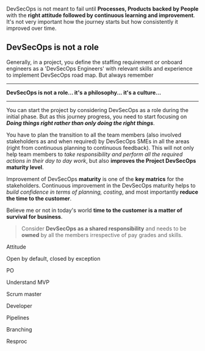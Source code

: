 DevSecOps is not meant to fail until **Processes, Products backed by People** with the **right attitude followed by continuous learning and improvement**. It's not very important how the journey starts but how consistently it improved over time.


## DevSecOps is not a role
Generally, in a project, you define the staffing requirement or onboard engineers as a 'DevSecOps Engineers' with relevant skills and experience to implement DevSecOps road map. But always remember
***
**DevSecOps is not a role... it's a philosophy... it's a culture...**
***
You can start the project by considering DevSecOps as a role during the initial phase.  But as this journey progress, you need to start focusing on ***Doing things right rather than only doing the right things***.

You have to plan the transition to all the team members (also involved stakeholders as and when required) by DevSecOps SMEs in all the areas (right from continuous planning to continuous feedback). This will not only help team members to *take responsibility and perform all the required actions in their day to day work*, but also **improves the Project DevSecOps maturity level**.

Improvement of DevSecOps **maturity** is one of the **key matrics** for the stakeholders. Continuous improvement in the DevSecOps maturity helps to *build confidence in terms of planning, costing*, and most importantly **reduce the time to the customer**. 

Believe me or not in today's world **time to the customer is a matter of survival for business**.

> Consider **DevSecOps as a shared responsibility** and needs to be **owned** by all the members irrespective of pay grades and skills.

Attitude



Open by default, closed by exception 

PO 

Understand MVP

Scrum master

Developer

Pipelines

Branching

Resproc


